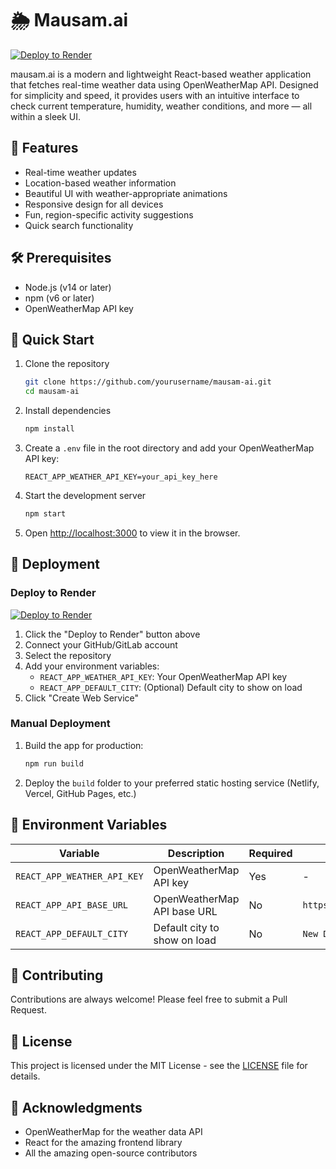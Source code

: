 
# 🌦️ Mausam.ai

[![Deploy to Render](https://render.com/images/deploy-to-render-button.svg)](https://render.com/deploy)

mausam.ai is a modern and lightweight React-based weather application that fetches real-time weather data using OpenWeatherMap API. Designed for simplicity and speed, it provides users with an intuitive interface to check current temperature, humidity, weather conditions, and more — all within a sleek UI.

## 🚀 Features

- Real-time weather updates
- Location-based weather information
- Beautiful UI with weather-appropriate animations
- Responsive design for all devices
- Fun, region-specific activity suggestions
- Quick search functionality

## 🛠️ Prerequisites

- Node.js (v14 or later)
- npm (v6 or later)
- OpenWeatherMap API key

## 🚀 Quick Start

1. Clone the repository
   ```bash
   git clone https://github.com/yourusername/mausam-ai.git
   cd mausam-ai
   ```

2. Install dependencies
   ```bash
   npm install
   ```

3. Create a `.env` file in the root directory and add your OpenWeatherMap API key:
   ```
   REACT_APP_WEATHER_API_KEY=your_api_key_here
   ```

4. Start the development server
   ```bash
   npm start
   ```

5. Open [http://localhost:3000](http://localhost:3000) to view it in the browser.

## 🚀 Deployment

### Deploy to Render

[![Deploy to Render](https://render.com/images/deploy-to-render-button.svg)](https://render.com/deploy)

1. Click the "Deploy to Render" button above
2. Connect your GitHub/GitLab account
3. Select the repository
4. Add your environment variables:
   - `REACT_APP_WEATHER_API_KEY`: Your OpenWeatherMap API key
   - `REACT_APP_DEFAULT_CITY`: (Optional) Default city to show on load
5. Click "Create Web Service"

### Manual Deployment

1. Build the app for production:
   ```bash
   npm run build
   ```

2. Deploy the `build` folder to your preferred static hosting service (Netlify, Vercel, GitHub Pages, etc.)

## 🔧 Environment Variables

| Variable | Description | Required | Default |
|----------|-------------|----------|---------|
| `REACT_APP_WEATHER_API_KEY` | OpenWeatherMap API key | Yes | - |
| `REACT_APP_API_BASE_URL` | OpenWeatherMap API base URL | No | `https://api.openweathermap.org/data/2.5` |
| `REACT_APP_DEFAULT_CITY` | Default city to show on load | No | `New Delhi` |

## 🤝 Contributing

Contributions are always welcome! Please feel free to submit a Pull Request.

## 📝 License

This project is licensed under the MIT License - see the [LICENSE](LICENSE) file for details.

## 🙏 Acknowledgments

- OpenWeatherMap for the weather data API
- React for the amazing frontend library
- All the amazing open-source contributors


